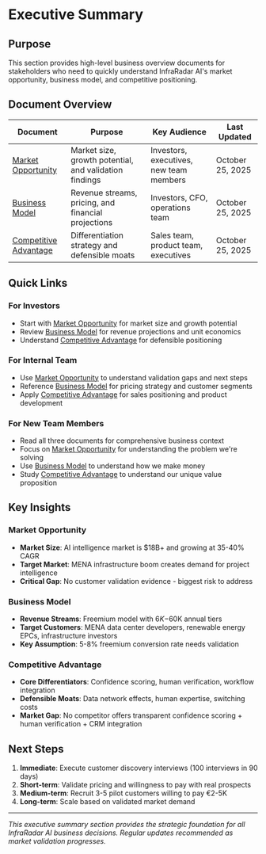# Executive Summary

## Purpose

This section provides high-level business overview documents for stakeholders who need to quickly understand InfraRadar AI's market opportunity, business model, and competitive positioning.

## Document Overview

| Document                                          | Purpose                                                | Key Audience                            | Last Updated     |
| ------------------------------------------------- | ------------------------------------------------------ | --------------------------------------- | ---------------- |
| [Market Opportunity](market-opportunity.md)       | Market size, growth potential, and validation findings | Investors, executives, new team members | October 25, 2025 |
| [Business Model](business-model.md)               | Revenue streams, pricing, and financial projections    | Investors, CFO, operations team         | October 25, 2025 |
| [Competitive Advantage](competitive-advantage.md) | Differentiation strategy and defensible moats          | Sales team, product team, executives    | October 25, 2025 |

## Quick Links

### For Investors

- Start with [Market Opportunity](market-opportunity.md) for market size and growth potential
- Review [Business Model](business-model.md) for revenue projections and unit economics
- Understand [Competitive Advantage](competitive-advantage.md) for defensible positioning

### For Internal Team

- Use [Market Opportunity](market-opportunity.md) to understand validation gaps and next steps
- Reference [Business Model](business-model.md) for pricing strategy and customer segments
- Apply [Competitive Advantage](competitive-advantage.md) for sales positioning and product development

### For New Team Members

- Read all three documents for comprehensive business context
- Focus on [Market Opportunity](market-opportunity.md) for understanding the problem we're solving
- Use [Business Model](business-model.md) to understand how we make money
- Study [Competitive Advantage](competitive-advantage.md) to understand our unique value proposition

## Key Insights

### Market Opportunity

- **Market Size**: AI intelligence market is $18B+ and growing at 35-40% CAGR
- **Target Market**: MENA infrastructure boom creates demand for project intelligence
- **Critical Gap**: No customer validation evidence - biggest risk to address

### Business Model

- **Revenue Streams**: Freemium model with $6K-$60K annual tiers
- **Target Customers**: MENA data center developers, renewable energy EPCs, infrastructure investors
- **Key Assumption**: 5-8% freemium conversion rate needs validation

### Competitive Advantage

- **Core Differentiators**: Confidence scoring, human verification, workflow integration
- **Defensible Moats**: Data network effects, human expertise, switching costs
- **Market Gap**: No competitor offers transparent confidence scoring + human verification + CRM integration

## Next Steps

1. **Immediate**: Execute customer discovery interviews (100 interviews in 90 days)
2. **Short-term**: Validate pricing and willingness to pay with real prospects
3. **Medium-term**: Recruit 3-5 pilot customers willing to pay €2-5K
4. **Long-term**: Scale based on validated market demand

---

_This executive summary section provides the strategic foundation for all InfraRadar AI business decisions. Regular updates recommended as market validation progresses._
